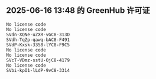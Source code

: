 ## 2025-06-16 13:48 的 GreenHub 许可证
```
No license code
No license code
SVdn-XQNe-uZXR-vGC8-313D
SVdh-TqZp-qawq-bAC8-F491
SVdP-Kxsk-3358-lYC8-F9C5
No license code
No license code
SVcT-VDmz-sstU-OjC8-4179
No license code
SVbi-kpI1-lLdP-9vC8-3314
```
